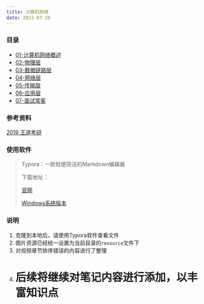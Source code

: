 ```yaml
---
title: 计算机网络
date: 2022-07-28
---
```


### 目录

* [01-计算机网络概述](./01-概述.md)
* [02-物理层](./02-物理层.md)
* [03-数据链路层](./03-数据链路层.md)
* [04-网络层](./04-网络层.md)
* [05-传输层](./05-传输层.md)
* [06-应用层](./06-应用层.md)
* [07-面试常客](./07-面试常客.md)

### 参考资料

[2019 王道考研](https://www.bilibili.com/video/BV19E411D78Q)

### 使用软件

> Typora：一款轻便简洁的Markdown编辑器
>
> 下载地址：
>
> [官网](https://www.typora.io/)
>
> [Windows系统版本](https://www.typora.io/#windows)

### 说明

1. 克隆到本地后，请使用Typora软件查看文件
2. 图片资源已经统一设置为当前目录的`resource`文件下
3. 对视频章节排序错误的内容进行了整理
4. # 后续将继续对笔记内容进行添加，以丰富知识点